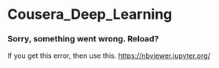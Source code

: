 # Cousera_Deep_Learning


### Sorry, something went wrong. Reload?

If you get this error, then use this.
https://nbviewer.jupyter.org/
